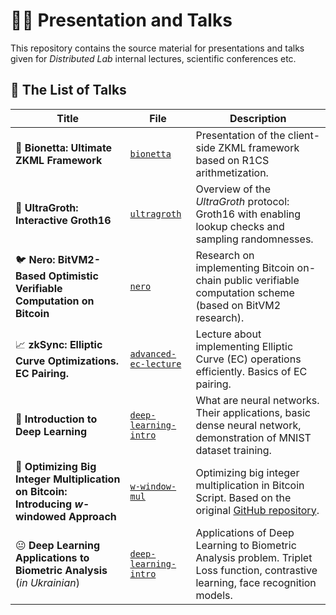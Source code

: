 
# :teacher: Presentation and Talks

This repository contains the source material for presentations and talks given for _Distributed Lab_ internal lectures, scientific conferences etc.

## 📰 The List of Talks

| Title | File | Description |
| --- | ---- | ----------- |
| :herb: **Bionetta: Ultimate ZKML Framework** | [`bionetta`](bionetta/bionetta.pdf) | Presentation of the client-side ZKML framework based on R1CS arithmetization. |
| :maple_leaf: **UltraGroth: Interactive Groth16** | [`ultragroth`](ultragroth/ultragroth-static.pdf) | Overview of the _UltraGroth_ protocol: Groth16 with enabling lookup checks and sampling randomnesses. |
| :bird: **Nero: BitVM2-Based Optimistic Verifiable Computation on Bitcoin** | [`nero`](bitvm2-research/nero.pdf) | Research on implementing Bitcoin on-chain public verifiable computation scheme (based on BitVM2 research). |
| :chart_with_upwards_trend: **zkSync: Elliptic Curve Optimizations. EC Pairing.** | [`advanced-ec-lecture`](advanced-ec-lecture/lecture.pdf) | Lecture about implementing Elliptic Curve (EC) operations efficiently. Basics of EC pairing. |
| :brain: **Introduction to Deep Learning** | [`deep-learning-intro`](deep-learning-intro/presentation.pdf) | What are neural networks. Their applications, basic dense neural network, demonstration of MNIST dataset training. |
| :wrench: **Optimizing Big Integer Multiplication on Bitcoin: Introducing _w_-windowed Approach** | [`w-window-mul`](w-window-conference/slides_animated.pdf) | Optimizing big integer multiplication in Bitcoin Script. Based on the original [GitHub repository](https://github.com/distributed-lab/bitcoin-window-mul). |
| :neutral_face: **Deep Learning Applications to Biometric Analysis** (_in Ukrainian_) | [`deep-learning-intro`](biometrics-lecture/presentation.pdf) | Applications of Deep Learning to Biometric Analysis problem. Triplet Loss function, contrastive learning, face recognition models. |
